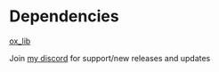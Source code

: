 # Dependencies

[ox_lib](https://github.com/overextended/ox_lib)


Join [my discord](https://dsc.gg/tropicgalxy) for support/new releases and updates
